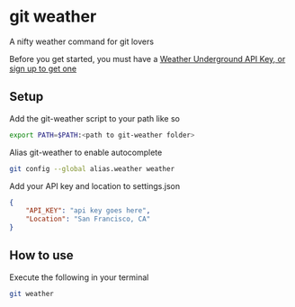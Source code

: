 # git weather
A nifty weather command for git lovers

Before you get started, you must have a [Weather Underground API Key, or sign up to get one](https://www.wunderground.com/weather/api/)

## Setup
Add the git-weather script to your path like so

```sh
export PATH=$PATH:<path to git-weather folder>
```


Alias git-weather to enable autocomplete

```sh
git config --global alias.weather weather
```


Add your API key and location to settings.json

```json
{
    "API_KEY": "api key goes here",
    "Location": "San Francisco, CA"
}
```

## How to use
Execute the following in your terminal


```sh
git weather
```
